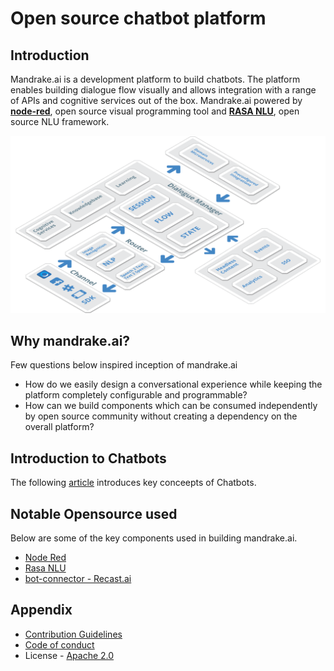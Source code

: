 # Open source chatbot platform

## Introduction

Mandrake.ai is a development platform to build chatbots. The platform enables building dialogue flow visually and allows integration with a range of APIs and cognitive services out of the box. Mandrake.ai powered by **[node-red](https://github.com/node-red/node-red)**, open source visual programming tool and **[RASA NLU](https://github.com/RasaHQ/rasa_nlu)**, open source NLU framework.

![Introduction](assets/introduction.png)

## Why mandrake.ai?

Few questions below inspired inception of mandrake.ai

- How do we easily design a conversational experience while keeping the platform completely configurable and programmable?
- How can we build components which can be consumed independently by open source community without creating a dependency on the overall platform?

## Introduction to Chatbots

The following [article](https://www.linkedin.com/pulse/soon-we-have-bot-everything-siddhartha-lahiri) introduces key conceepts of Chatbots.

## Notable Opensource used

Below are some of the key components used in building mandrake.ai.
- [Node Red](https://github.com/node-red/node-red)
- [Rasa NLU](https://github.com/RasaHQ/rasa_nlu)
- [bot-connector - Recast.ai](https://github.com/RecastAI/bot-connector)

## Appendix
 - [Contribution Guidelines](docs/CONTRIBUTING.md)
 - [Code of conduct](docs/CONDUCT.md)
 - License - [Apache 2.0](LICENSE)

